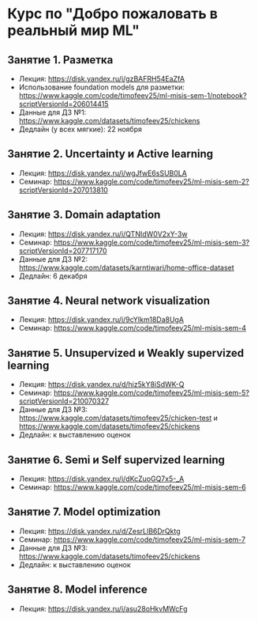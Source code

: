 # Курс по "Добро пожаловать в реальный мир ML"

## Занятие 1. Разметка

- Лекция: https://disk.yandex.ru/i/gzBAFRH54EaZfA
- Использование foundation models для разметки: https://www.kaggle.com/code/timofeev25/ml-misis-sem-1/notebook?scriptVersionId=206014415
- Данные для ДЗ №1: https://www.kaggle.com/datasets/timofeev25/chickens
- Дедлайн (у всех мягкие): 22 ноября

## Занятие 2. Uncertainty и Active learning

- Лекция: https://disk.yandex.ru/i/wgJfwE6sSUB0LA
- Семинар: https://www.kaggle.com/code/timofeev25/ml-misis-sem-2?scriptVersionId=207013810

## Занятие 3. Domain adaptation

- Лекция: https://disk.yandex.ru/i/QTNIdW0V2xY-3w
- Семинар: https://www.kaggle.com/code/timofeev25/ml-misis-sem-3?scriptVersionId=207717170
- Данные для ДЗ №2: https://www.kaggle.com/datasets/karntiwari/home-office-dataset
- Дедлайн: 6 декабря

## Занятие 4. Neural network visualization

- Лекция: https://disk.yandex.ru/i/9cYIkm18Da8UgA
- Семинар: https://www.kaggle.com/code/timofeev25/ml-misis-sem-4

## Занятие 5. Unsupervized и Weakly supervized learning

- Лекция: https://disk.yandex.ru/d/hiz5kY8iSdWK-Q
- Семинар: https://www.kaggle.com/code/timofeev25/ml-misis-sem-5?scriptVersionId=210070327
- Данные для ДЗ №3: https://www.kaggle.com/datasets/timofeev25/chicken-test и https://www.kaggle.com/datasets/timofeev25/chickens
- Дедлайн: к выставлению оценок

## Занятие 6. Semi и Self supervized learning

- Лекция: https://disk.yandex.ru/i/dKcZuoGQ7x5-_A
- Семинар: https://www.kaggle.com/code/timofeev25/ml-misis-sem-6

## Занятие 7. Model optimization

- Лекция: https://disk.yandex.ru/d/ZesrLlB6DrQktg
- Семинар: https://www.kaggle.com/code/timofeev25/ml-misis-sem-7
- Данные для ДЗ №3: https://www.kaggle.com/datasets/timofeev25/chickens
- Дедлайн: к выставлению оценок

## Занятие 8. Model inference

- Лекция: https://disk.yandex.ru/i/asu28oHkvMWcFg

